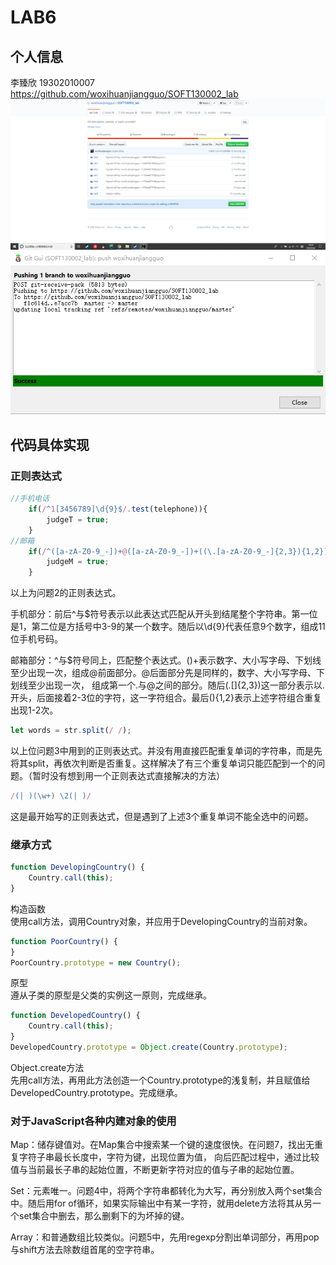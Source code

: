 ﻿# LAB6
## 个人信息
李臻欣 19302010007  
https://github.com/woxihuanjiangguo/SOFT130002_lab  
![](pics/github1.png)  
![](pics/command.png)
## 代码具体实现
### 正则表达式
```javascript
//手机电话
    if(/^1[3456789]\d{9}$/.test(telephone)){
        judgeT = true;
    }
//邮箱
    if(/^([a-zA-Z0-9_-])+@([a-zA-Z0-9_-])+((\.[a-zA-Z0-9_-]{2,3}){1,2})$/.test(mail)){
        judgeM = true;
    }
```
以上为问题2的正则表达式。  

手机部分：前后^与$符号表示以此表达式匹配从开头到结尾整个字符串。第一位是1，第二位是方括号中3-9的某一个数字。随后以\d{9}代表任意9个数字，组成11位手机号码。   

邮箱部分：^与$符号同上，匹配整个表达式。()+表示数字、大小写字母、下划线至少出现一次，组成@前面部分。@后面部分先是同样的，数字、大小写字母、下划线至少出现一次，
组成第一个.与@之间的部分。随后(\.[]{2,3})这一部分表示以.开头，后面接着2-3位的字符，这一字符组合。最后(){1,2}表示上述字符组合重复出现1-2次。
  
```javascript
let words = str.split(/ /);
```
以上位问题3中用到的正则表达式。并没有用直接匹配重复单词的字符串，而是先将其split，再依次判断是否重复。这样解决了有三个重复单词只能匹配到一个的问题。（暂时没有想到用一个正则表达式直接解决的方法）  
```javascript
/(| )(\w+) \2(| )/
```
这是最开始写的正则表达式，但是遇到了上述3个重复单词不能全选中的问题。
### 继承方式
```javascript
function DevelopingCountry() {
    Country.call(this);
}
```
构造函数  
使用call方法，调用Country对象，并应用于DevelopingCountry的当前对象。
```javascript
function PoorCountry() {
}
PoorCountry.prototype = new Country();
```
原型  
遵从子类的原型是父类的实例这一原则，完成继承。
```javascript
function DevelopedCountry() {
    Country.call(this);
}
DevelopedCountry.prototype = Object.create(Country.prototype);
```
Object.create方法  
先用call方法，再用此方法创造一个Country.prototype的浅复制，并且赋值给DevelopedCountry.prototype。完成继承。
### 对于JavaScript各种内建对象的使用
Map：储存键值对。在Map集合中搜索某一个键的速度很快。在问题7，找出无重复字符子串最长长度中，字符为键，出现位置为值，
向后匹配过程中，通过比较值与当前最长子串的起始位置，不断更新字符对应的值与子串的起始位置。 

Set：元素唯一。问题4中，将两个字符串都转化为大写，再分别放入两个set集合中。随后用for of循环，如果实际输出中有某一字符，就用delete方法将其从另一个set集合中删去，那么删剩下的为坏掉的键。  

Array：和普通数组比较类似。问题5中，先用regexp分割出单词部分，再用pop与shift方法去除数组首尾的空字符串。

